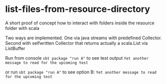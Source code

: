 # list-files-from-resource-directory
A short proof of concept how to interact with folders inside the resource folder with scala

Two ways are implemented. One via java streams with predefined Collector.
Second with selfwritten Collector that returns actually a scala.List via ListBuffer

Run from console `sbt package "run A"` to see test output `Yet another message to read for the upcoming test`

or run `sbt package "run A"`  to see option B: `Yet another message to read for the upcoming test`